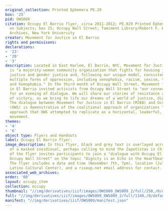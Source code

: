 ```yaml
---
original_collection: Printed Ephemera PE.29
box: '25'
pid: OWS009
citation: Occupy El Barrio flyer, circa 2011-2012; PE.029 Printed Ephemera Collection
  on Subjects; box 25; Occupy Wall Street; Tamiment Library/Robert F. Wagner Labor
  Archives, New York University
creator: Movement for Justice in El Barrio
rights and permisisons:
declarations:
- '23'
- '20'
- '3'
description: Located in East Harlem, El Barrio, NYC, Movement for Justice in El Barrio
  is "a majority-women community organization that fights for housing justice, immigrant
  justice and gender justice and, following our unique model, consistently challenges
  multiple forms of oppression, including xenophobia, racism, sexism, transphobia,
  and homophobia." In the third month of Occupy Wall Street, Movement for Justice
  in El Barrio invited activists from Occupy Wall Street to "our corner of the world
  for an evening of dialogue. We will share our stories of resistance and memories
  of victory, as we bring to life our dreams of a world of justice, dignity, and democracy."
  The dialogue between Movement for Justice in El Barrio (MJEB) and Occupy Wall Street
  (OWS) is demonstrative of the coalitional approach of organizations like MJEB, an
  approach that OWS attempted to replicate as a horizontal, leaderful, and "big umbrella"
  movement.
themes:
- '4'
- '6'
object type: Flyers and Handouts
label: Occupy El Barrio flyer.
image_description: In this flyer, black and grey text is overlayed across an image
  of a masked invidivual, perhaps calling to mind the Zapatistas in Chiapas. The text
  of the flyer invites participants to join a "dialogue with Occupy El Barrio and
  Occupy Wall Street" on the topic "Dignity is an Echo in the Heartbeat of the People."
  The flyer includes a date and time (November 7th, 7pm), location (Julia De Burgos
  Latino Cultural Center), and a riseup.net email address for contact.
associated_web_archives:
order: '08'
layout: occupy_item
collection: occupy
thumbnail: "//img/derivatives/iiif/images/OWS009_OWS009_2/full/250,/0/default.jpg"
full: "//img/derivatives/iiif/images/OWS009_OWS009_2/full/1140,/0/default.jpg"
manifest: "//img/derivatives/iiif/OWS009/manifest.json"
---
```

